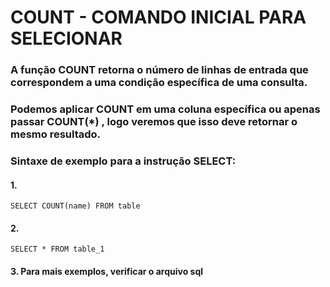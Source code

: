 # COUNT - COMANDO INICIAL PARA SELECIONAR
### A função COUNT retorna o número de linhas de entrada que correspondem a uma condição específica de uma consulta.
### Podemos aplicar COUNT em uma coluna específica ou apenas passar COUNT(*) , logo veremos que isso deve retornar o mesmo resultado.
### Sintaxe de exemplo para a instrução SELECT:
#### 1. 
````
SELECT COUNT(name) FROM table

````
#### 2. 
````
SELECT * FROM table_1
````
#### 3. Para mais exemplos, verificar o arquivo sql


